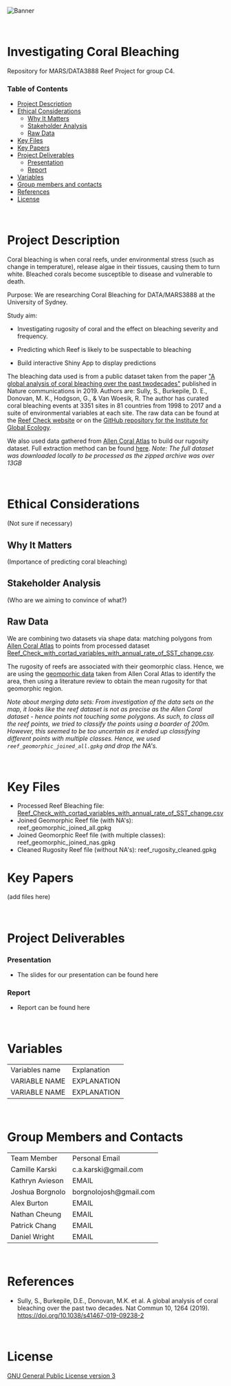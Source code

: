 <!-- Add banner here -->
![Banner](https://github.com/camille-alice/MARS_DATA3888_reefC4/blob/main/ReefC4_banner.png)
<!-- Contacts -->

&nbsp; 

# Investigating Coral Bleaching 

Repository for MARS/DATA3888 Reef Project for group C4. 

### Table of Contents

- [Project Description](#project-description)
- [Ethical Considerations](#ethical-considerations)
    - [Why It Matters](#why-it-matters)
    - [Stakeholder Analysis](#stakeholder-analysis)
    - [Raw Data](#raw-data)
- [Key Files](#key-files)
- [Key Papers](#key-papers)
- [Project Deliverables](#project-deliverables)
    - [Presentation](#presentation)
    - [Report](#report)
- [Variables](#variables)
- [Group members and contacts](#group-members-and-contacts)
- [References](#references)
- [License](#license)

&nbsp;



# Project Description

Coral bleaching is when coral reefs, under environmental stress (such as change in temperature), release algae in their tissues, causing them to turn white. Bleached corals become susceptible to disease and vulnerable to death.

Purpose: We are researching Coral Bleaching for DATA/MARS3888 at the University of Sydney.

Study aim:

- Investigating rugosity of coral and the effect on bleaching severity and frequency. 

- Predicting which Reef is likely to be suspectable to bleaching

- Build interactive Shiny App to display predictions 

The bleaching data used is from a public dataset taken from the paper ["A global analysis of coral bleaching over the past twodecades"](https://doi.org/10.1038/s41467-019-09238-2) published in Nature communications in 2019. Authors are: Sully, S., Burkepile, D. E., Donovan, M. K., Hodgson, G., & Van Woesik, R. The author has curated coral bleaching events at 3351 sites in 81 countries from 1998 to 2017 and a suite of environmental variables at each site. The raw data can be found at the [Reef Check website](https://www.reefcheck.org/) or on the [GitHub repository for the Institute for Global Ecology](https://github.com/InstituteForGlobalEcology/Coral-bleaching-a-global-analysis-of-the-past-two-decades).

We also used data gathered from [Allen Coral Atlas](https://allencoralatlas.org/atlas/) to build our rugosity dataset. Full extraction method can be found [here](https://github.com/camille-alice/MARS_DATA3888_reefC4/blob/main/camille_ida.Rmd). *Note: The full dataset was downloaded locally to be processed as the zipped archive was over 13GB* 

&nbsp; 
# Ethical Considerations

(Not sure if necessary) 

## Why It Matters

(Importance of predicting coral bleaching) 


## Stakeholder Analysis

(Who are we aiming to convince of what?) 

## Raw Data

We are combining two datasets via shape data: matching polygons from [Allen Coral Atlas](https://allencoralatlas.org/atlas) to points from processed dataset [Reef_Check_with_cortad_variables_with_annual_rate_of_SST_change.csv](https://github.com/InstituteForGlobalEcology/Coral-bleaching-a-global-analysis-of-the-past-two-decades/blob/master/Reef_Check_with_cortad_variables_with_annual_rate_of_SST_change.csv). 

The rugosity of reefs are associated with their geomorphic class. Hence, we are using the [geomporhic data](https://storage.googleapis.com/coral-atlas-static-files/download-package-materials/Class-Descriptions-Geomorphic-Maps-v3.pdf) taken from Allen Coral Atlas to identify the area, then using a literature review to obtain the mean rugosity for that geomorphic region. 

*Note about merging data sets: From investigation of the data sets on the map, it looks like the reef dataset is not as precise as the Allen Coral dataset - hence points not touching some polygons. As such, to class all the reef points, we tried to classify the points using a boarder of 200m. However, this seemed to be too uncertain as it ended up classifying different points with multiple classes. Hence, we used `reef_geomorphic_joined_all.gpkg` and drop the NA's.* 

<!-- Add buttons here -->



&nbsp;
# Key Files

* Processed Reef Bleaching file: [Reef_Check_with_cortad_variables_with_annual_rate_of_SST_change.csv](https://github.com/camille-alice/MARS_DATA3888_reefC4/blob/main/Data/Reef_Check_with_cortad_variables_with_annual_rate_of_SST_change.csv)
* Joined Geomorphic Reef file (with NA's): reef_geomorphic_joined_all.gpkg
* Joined Geomorphic Reef file (with multiple classes): reef_geomorphic_joined_nas.gpkg
* Cleaned Rugosity Reef file (without NA's): reef_rugosity_cleaned.gpkg 

# Key Papers 

(add files here)

&nbsp;

# Project Deliverables

### Presentation

- The slides for our presentation can be found here

### Report

- Report can be found here 

&nbsp;

# Variables

<table>
    <tr>
        <td>Variables name</td>
        <td>Explanation</td>
    </tr>
    <tr>
        <td>VARIABLE NAME</td>
        <td>EXPLANATION</td>
    </tr>
    <tr>
        <td>VARIABLE NAME</td>
        <td>EXPLANATION</td>
    </tr>
    
</table>

&nbsp;

# Group Members and Contacts

 <table>
       <tr>
           <td> Team Member </td>
           <td> Personal Email </td>
        </tr>
        <tr>
            <td> Camille Karski </td>
            <td> c.a.karski@gmail.com </td>
        </tr>
        <tr>
            <td> Kathryn Avieson </td>
            <td> EMAIL </td>
        </tr>
        <tr>
            <td> Joshua Borgnolo </td>
            <td> borgnolojosh@gmail.com </td>
        </tr>
        <tr>
            <td> Alex Burton </td>
            <td> EMAIL </td>
        </tr>
        <tr>
            <td> Nathan Cheung </td>
            <td> EMAIL </td>
        </tr>
        <tr>
            <td> Patrick Chang </td>
            <td> EMAIL </td>
        </tr>
        <tr>
            <td> Daniel Wright </td>
            <td> EMAIL </td>
        </tr>
 </table>
 
&nbsp;

# References

- Sully, S., Burkepile, D.E., Donovan, M.K. et al. A global analysis of coral bleaching over the past two decades. Nat Commun 10, 1264 (2019). https://doi.org/10.1038/s41467-019-09238-2

&nbsp;

# License

[GNU General Public License version 3](https://opensource.org/licenses/GPL-3.0)

